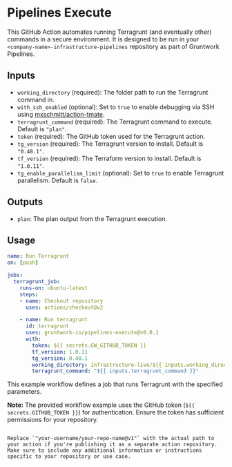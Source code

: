 # Pipelines Execute

This GitHub Action automates running Terragrunt (and eventually other) commands in a secure environment.
It is designed to be run in your `<company-name>-infrastructure-pipelines` repository as part of Gruntwork Pipelines.

## Inputs

- `working_directory` (required): The folder path to run the Terragrunt command in.
- `with_ssh_enabled` (optional): Set to `true` to enable debugging via SSH using [mxschmitt/action-tmate](https://github.com/marketplace/actions/debugging-with-tmate).
- `terragrunt_command` (required): The Terragrunt command to execute. Default is `"plan"`.
- `token` (required): The GitHub token used for the Terragrunt action.
- `tg_version` (required): The Terragrunt version to install. Default is `"0.48.1"`.
- `tf_version` (required): The Terraform version to install. Default is `"1.0.11"`.
- `tg_enable_parallelism_limit` (optional): Set to `true` to enable Terragrunt parallelism. Default is `false`.

## Outputs

- `plan`: The plan output from the Terragrunt execution.

## Usage

```yaml
name: Run Terragrunt
on: [push]

jobs:
  terragrunt_job:
    runs-on: ubuntu-latest
    steps:
    - name: Checkout repository
      uses: actions/checkout@v2

    - name: Run terragrunt
      id: terragrunt
      uses: gruntwork-io/pipelines-execute@v0.0.1
      with:
        token: ${{ secrets.GW_GITHUB_TOKEN }}
        tf_version: 1.0.11
        tg_version: 0.48.1
        working_directory: infrastructure-live/${{ inputs.working_directory }}
        terragrunt_command: "${{ inputs.terragrunt_command }}"
```

This example workflow defines a job that runs Terragrunt with the specified parameters.

**Note:** The provided workflow example uses the GitHub token (`${{ secrets.GITHUB_TOKEN }}`) for authentication. Ensure the token has sufficient permissions for your repository.
```

Replace `"your-username/your-repo-name@v1"` with the actual path to your action if you're publishing it as a separate action repository. Make sure to include any additional information or instructions specific to your repository or use case.